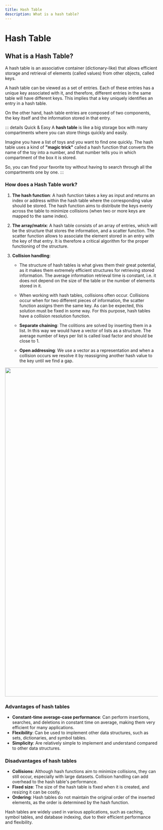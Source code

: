 ```yaml
---
title: Hash Table
description: What is a hash table?
---
```


**Hash Table**
=====================

## What is a Hash Table?

A hash table is an associative container (dictionary-like) that allows efficient storage and retrieval of elements (called values) from other objects, called keys.

A hash table can be viewed as a set of entries. Each of these entries has a unique key associated with it, and therefore, different entries in the same table will have different keys. This implies that a key uniquely identifies an entry in a hash table.

On the other hand, hash table entries are composed of two components, the key itself and the information stored in that entry.

::: details Quick & Easy
A **hash table** is like a big storage box with many compartments where you can store things quickly and easily.

Imagine you have a list of toys and you want to find one quickly. The hash table uses a kind of **"magic trick"** called a hash function that converts the name of the toy into a number, and that number tells you in which compartment of the box it is stored.

So, you can find your favorite toy without having to search through all the compartments one by one.
:::

### How does a Hash Table work?

1. **The hash function**: A hash function takes a key as input and returns an index or address within the hash table where the corresponding value should be stored. The hash function aims to distribute the keys evenly across the table to minimize collisions (when two or more keys are mapped to the same index).

2. **The array/matrix**: A hash table consists of an array of entries, which will be the structure that stores the information, and a scatter function. The scatter function allows to associate the element stored in an entry with the key of that entry. It is therefore a critical algorithm for the proper functioning of the structure.

3. **Collision handling**:
   - The structure of hash tables is what gives them their great potential, as it makes them extremely efficient structures for retrieving stored information. The average information retrieval time is constant, i.e. it does not depend on the size of the table or the number of elements stored in it.

   - When working with hash tables, collisions often occur. Collisions occur when for two different pieces of information, the scatter function assigns them the same key. As can be expected, this solution must be fixed in some way. For this purpose, hash tables have a collision resolution function.

   - **Separate chaining**: The colitions are solved by inserting them in a list. In this way we would have a vector of lists as a structure. The average number of keys per list is called load factor and should be close to 1.
   - **Open addressing**: We use a vector as a representation and when a collision occurs we resolve it by reassigning another hash value to the key until we find a gap.

<img src="https://cdn.tpeoficial.com/learn/Ii3Zf0Gn4Fj7Hr7Bw5Vg2Tx2Nn4Tq0Kq7Wt5Kz1P" loading="lazy" width="512" height="1080">

### Advantages of hash tables

- **Constant-time average-case performance**: Can perform insertions, searches, and deletions in constant time on average, making them very efficient for many applications.
- **Flexibility**: Can be used to implement other data structures, such as sets, dictionaries, and symbol tables.
- **Simplicity**: Are relatively simple to implement and understand compared to other data structures.

### Disadvantages of hash tables

- **Collisions**: Although hash functions aim to minimize collisions, they can still occur, especially with large datasets. Collision handling can add overhead to the hash table's performance.
- **Fixed size**: The size of the hash table is fixed when it is created, and resizing it can be costly.
- **Ordering**: Hash tables do not maintain the original order of the inserted elements, as the order is determined by the hash function.

Hash tables are widely used in various applications, such as caching, symbol tables, and database indexing, due to their efficient performance and flexibility.